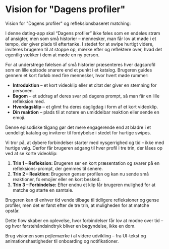 # Vision for "Dagens profiler"

Vision for "Dagens profiler" og refleksionsbaseret matching:

I denne dating-app skal “Dagens profiler” ikke føles som en endeløs strøm af ansigter, men som små historier – mennesker, man får lov at møde i et tempo, der giver plads til eftertanke. I stedet for at swipe hurtigt videre, inviteres brugeren til at stoppe op, mærke efter og reflektere over, hvad det egentlig vækker i dem at møde en ny person.

For at understrege følelsen af små historier præsenteres hver dagsprofil som en lille episode snarere end et punkt i et katalog. Brugeren guides gennem et kort forløb med fire mennesker, hvor hvert møde rummer:

* **Introduktion** – et kort videoklip eller et citat der giver en stemning for personen.
* **Bagom** – et uddrag af deres svar på dagens prompt, så man får en lille refleksion med.
* **Hverdagsklip** – et glimt fra deres dagligdag i form af et kort videoklip.
* **Din reaktion** – plads til at notere en umiddelbar reaktion eller sende en emoji.

Denne episodiske tilgang gør det mere engagerende end at bladre i et uendeligt katalog og inviterer til fordybelse i stedet for hurtige swipes.

Vi tror på, at dybere forbindelser starter med nysgerrighed og tid – ikke med hurtige valg. Derfor får brugeren adgang til hver profil i tre trin, der låses op ved at se korte videoklip:

1. **Trin 1 – Refleksion:** Brugeren ser en kort præsentation og svarer på en refleksions-prompt, der gemmes til senere.
2. **Trin 2 – Reaktion:** Brugeren genser profilen og kan nu sende små reaktioner, fx emojier eller en kort besked.
3. **Trin 3 – Forbindelse:** Efter endnu et klip får brugeren mulighed for at matche og starte en samtale.

Brugeren kan til enhver tid vende tilbage til tidligere refleksioner og gense profiler, men det er først efter de tre trin, at muligheden for at matche opstår.

Dette flow skaber en oplevelse, hvor forbindelser får lov at modne over tid – og hvor førstehåndsindtryk bliver en begyndelse, ikke en dom.

Brug visionen som pejlemærke i al videre udvikling – fra UI-tekst og animationshastigheder til onboarding og notifikationer.
